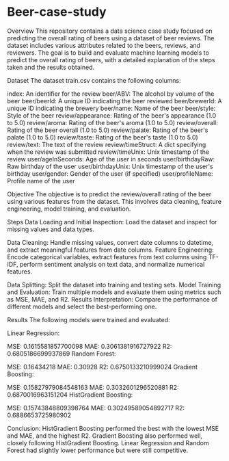 # Beer-case-study
Overview
This repository contains a data science case study focused on predicting the overall rating of beers using a dataset of beer reviews. The dataset includes various attributes related to the beers, reviews, and reviewers. The goal is to build and evaluate machine learning models to predict the overall rating of beers, with a detailed explanation of the steps taken and the results obtained.

Dataset
The dataset train.csv contains the following columns:

index: An identifier for the review
beer/ABV: The alcohol by volume of the beer
beer/beerId: A unique ID indicating the beer reviewed
beer/brewerId: A unique ID indicating the brewery
beer/name: Name of the beer
beer/style: Style of the beer
review/appearance: Rating of the beer's appearance (1.0 to 5.0)
review/aroma: Rating of the beer's aroma (1.0 to 5.0)
review/overall: Rating of the beer overall (1.0 to 5.0)
review/palate: Rating of the beer's palate (1.0 to 5.0)
review/taste: Rating of the beer's taste (1.0 to 5.0)
review/text: The text of the review
review/timeStruct: A dict specifying when the review was submitted
review/timeUnix: Unix timestamp of the review
user/ageInSeconds: Age of the user in seconds
user/birthdayRaw: Raw birthday of the user
user/birthdayUnix: Unix timestamp of the user's birthday
user/gender: Gender of the user (if specified)
user/profileName: Profile name of the user

Objective
The objective is to predict the review/overall rating of the beer using various features from the dataset. This involves data cleaning, feature engineering, model training, and evaluation.

Steps
Data Loading and Initial Inspection: Load the dataset and inspect for missing values and data types.

Data Cleaning: Handle missing values, convert date columns to datetime, and extract meaningful features from date columns.
Feature Engineering: Encode categorical variables, extract features from text columns using TF-IDF, perform sentiment analysis on text data, and normalize numerical features.

Data Splitting: Split the dataset into training and testing sets.
Model Training and Evaluation: Train multiple models and evaluate them using metrics such as MSE, MAE, and R2.
Results Interpretation: Compare the performance of different models and select the best-performing one.

Results
The following models were trained and evaluated:

Linear Regression:

MSE: 0.1615581857700098
MAE: 0.3061381916727922
R2: 0.6805186699937869
Random Forest:

MSE: 0.16434218
MAE: 0.30928
R2: 0.6750133210999024
Gradient Boosting:

MSE: 0.15827979084548163
MAE: 0.3032601296520881
R2: 0.6870016963151204
HistGradient Boosting:

MSE: 0.15743848809398764
MAE: 0.30249589054892717
R2: 0.6886653725980902

Conclusion:
HistGradient Boosting performed the best with the lowest MSE and MAE, and the highest R2.
Gradient Boosting also performed well, closely following HistGradient Boosting.
Linear Regression and Random Forest had slightly lower performance but were still competitive.
 

